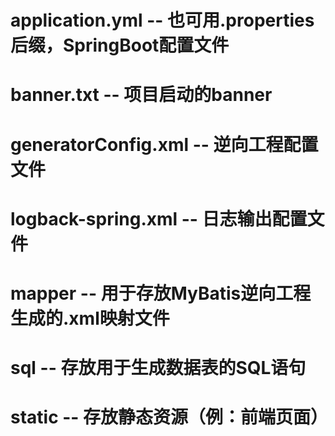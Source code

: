 # application.yml  --  也可用.properties后缀，SpringBoot配置文件

# banner.txt  --  项目启动的banner

# generatorConfig.xml  --  逆向工程配置文件

# logback-spring.xml  --  日志输出配置文件

# mapper  -- 用于存放MyBatis逆向工程生成的.xml映射文件

# sql  --  存放用于生成数据表的SQL语句

# static  --  存放静态资源（例：前端页面）

